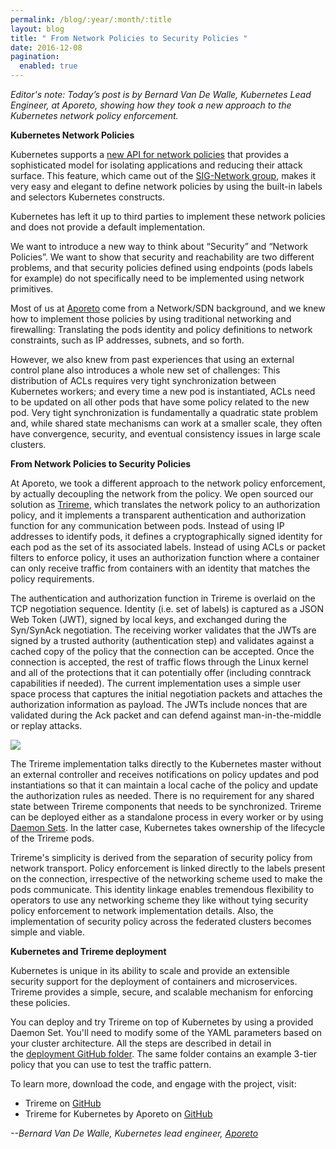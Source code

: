 ```yaml
---
permalink: /blog/:year/:month/:title
layout: blog
title: " From Network Policies to Security Policies "
date: 2016-12-08
pagination:
  enabled: true
---
```

_Editor's note: Today’s post is by Bernard Van De Walle, Kubernetes Lead Engineer, at Aporeto, showing how they took a new approach to the Kubernetes network policy enforcement._  


**Kubernetes Network Policies&nbsp;**  

Kubernetes supports a [new API for network policies](http://kubernetes.io/docs/user-guide/networkpolicies/) that provides a sophisticated model for isolating applications and reducing their attack surface. This feature, which came out of the [SIG-Network group](https://github.com/kubernetes/community/wiki/SIG-Network), makes it very easy and elegant to define network policies by using the built-in labels and selectors Kubernetes constructs.  

Kubernetes has left it up to third parties to implement these network policies and does not provide a default implementation.  

We want to introduce a new way to think about “Security” and “Network Policies”. We want to show that security and reachability are two different problems, and that security policies defined using endpoints (pods labels for example) do not specifically need to be implemented using network primitives.  

Most of us at [Aporeto](https://www.aporeto.com/) come from a Network/SDN background, and we knew how to implement those policies by using traditional networking and firewalling: Translating the pods identity and policy definitions to network constraints, such as IP addresses, subnets, and so forth.  

However, we also knew from past experiences that using an external control plane also introduces a whole new set of challenges: This distribution of ACLs requires very tight synchronization between Kubernetes workers; and every time a new pod is instantiated, ACLs need to be updated on all other pods that have some policy related to the new pod. Very tight synchronization is fundamentally a quadratic state problem and, while shared state mechanisms can work at a smaller scale, they often have convergence, security, and eventual consistency issues in large scale clusters.&nbsp;  

**From Network Policies to Security Policies**  

At Aporeto, we took a different approach to the network policy enforcement, by actually decoupling the network from the policy. We open sourced our solution as [Trireme](https://github.com/aporeto-inc/trireme), which translates the network policy to an authorization policy, and it implements a transparent authentication and authorization function for any communication between pods. Instead of using IP addresses to identify pods, it defines a cryptographically signed identity for each pod as the set of its associated labels. Instead of using ACLs or packet filters to enforce policy, it uses an authorization function where a container can only receive traffic from containers with an identity that matches the policy requirements.&nbsp;  

The authentication and authorization function in Trireme is overlaid on the TCP negotiation sequence. Identity (i.e. set of labels) is captured as a JSON Web Token (JWT), signed by local keys, and exchanged during the Syn/SynAck negotiation. The receiving worker validates that the JWTs are signed by a trusted authority (authentication step) and validates against a cached copy of the policy that the connection can be accepted. Once the connection is accepted, the rest of traffic flows through the Linux kernel and all of the protections that it can potentially offer (including conntrack capabilities if needed). The current implementation uses a simple user space process that captures the initial negotiation packets and attaches the authorization information as payload. The JWTs include nonces that are validated during the Ack packet and can defend against man-in-the-middle or replay attacks.  


 ![](https://lh3.googleusercontent.com/PhkJ4eoRc50gm6oSTZbw138l3jzVKjjQrn2mNHjys9Cu7RG-q2X-f5PX07ZY6xjbIQT0ud8oMSX6yNwjDpmDq3a3lYWcc_gBYJBjvBLP8PIHZaTW54fJppDze9pYxOmZY-JNqQ1Y)

The Trireme implementation talks directly to the Kubernetes master without an external controller and receives notifications on policy updates and pod instantiations so that it can maintain a local cache of the policy and update the authorization rules as needed. There is no requirement for any shared state between Trireme components that needs to be synchronized. Trireme can be deployed either as a standalone process in every worker or by using [Daemon Sets](http://kubernetes.io/docs/admin/daemons/). In the latter case, Kubernetes takes ownership of the lifecycle of the Trireme pods.&nbsp;  

Trireme's simplicity is derived from the separation of security policy from network transport. Policy enforcement is linked directly to the labels present on the connection, irrespective of the networking scheme used to make the pods communicate. This identity linkage enables tremendous flexibility to operators to use any networking scheme they like without tying security policy enforcement to network implementation details. Also, the implementation of security policy across the federated clusters becomes simple and viable.  

**Kubernetes and Trireme deployment**  

Kubernetes is unique in its ability to scale and provide an extensible security support for the deployment of containers and microservices. Trireme provides a simple, secure, and scalable mechanism for enforcing these policies.&nbsp;  

You can deploy and try Trireme on top of Kubernetes by using a provided Daemon Set. You'll need to modify some of the YAML parameters based on your cluster architecture. All the steps are described in detail in the&nbsp;[deployment GitHub folder](https://github.com/aporeto-inc/trireme-kubernetes/tree/master/deployment). The same folder contains an example 3-tier policy that you can use to test the traffic pattern.  

To learn more, download the code, and engage with the project, visit:  

- Trireme on [GitHub](https://github.com/aporeto-inc/trireme-kubernetes)
- Trireme for Kubernetes by Aporeto on [GitHub](https://github.com/aporeto-inc/trireme-kubernetes)


_--Bernard Van De Walle, Kubernetes lead engineer, [Aporeto](https://www.aporeto.com/)_  
